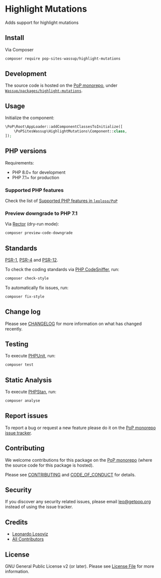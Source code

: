# Highlight Mutations

<!--
[![Build Status][ico-travis]][link-travis]
[![Quality Score][ico-code-quality]][link-code-quality]
[![Software License][ico-license]](LICENSE.md)
[![Latest Version on Packagist][ico-version]][link-packagist]
[![Coverage Status][ico-scrutinizer]][link-scrutinizer]
[![Total Downloads][ico-downloads]][link-downloads]
-->

Adds support for highlight mutations

## Install

Via Composer

``` bash
composer require pop-sites-wassup/highlight-mutations
```

## Development

The source code is hosted on the [PoP monorepo](https://github.com/leoloso/PoP), under [`Wassup/packages/highlight-mutations`](https://github.com/leoloso/PoP/tree/master/layers/Wassup/packages/highlight-mutations).

## Usage

Initialize the component:

``` php
\PoP\Root\AppLoader::addComponentClassesToInitialize([
    \PoPSitesWassup\HighlightMutations\Component::class,
]);
```

## PHP versions

Requirements:

- PHP 8.0+ for development
- PHP 7.1+ for production

### Supported PHP features

Check the list of [Supported PHP features in `leoloso/PoP`](https://github.com/leoloso/PoP/blob/master/docs/supported-php-features.md)

### Preview downgrade to PHP 7.1

Via [Rector](https://github.com/rectorphp/rector) (dry-run mode):

```bash
composer preview-code-downgrade
```

## Standards

[PSR-1](https://www.php-fig.org/psr/psr-1), [PSR-4](https://www.php-fig.org/psr/psr-4) and [PSR-12](https://www.php-fig.org/psr/psr-12).

To check the coding standards via [PHP CodeSniffer](https://github.com/squizlabs/PHP_CodeSniffer), run:

``` bash
composer check-style
```

To automatically fix issues, run:

``` bash
composer fix-style
```

## Change log

Please see [CHANGELOG](CHANGELOG.md) for more information on what has changed recently.

## Testing

To execute [PHPUnit](https://phpunit.de/), run:

``` bash
composer test
```

## Static Analysis

To execute [PHPStan](https://github.com/phpstan/phpstan), run:

``` bash
composer analyse
```

## Report issues

To report a bug or request a new feature please do it on the [PoP monorepo issue tracker](https://github.com/leoloso/PoP/issues).

## Contributing

We welcome contributions for this package on the [PoP monorepo](https://github.com/leoloso/PoP) (where the source code for this package is hosted).

Please see [CONTRIBUTING](CONTRIBUTING.md) and [CODE_OF_CONDUCT](CODE_OF_CONDUCT.md) for details.

## Security

If you discover any security related issues, please email leo@getpop.org instead of using the issue tracker.

## Credits

- [Leonardo Losoviz][link-author]
- [All Contributors][link-contributors]

## License

GNU General Public License v2 (or later). Please see [License File](LICENSE.md) for more information.

[ico-version]: https://img.shields.io/packagist/v/pop-sites-wassup/highlight-mutations.svg?style=flat-square
[ico-license]: https://img.shields.io/badge/license-GPLv2-brightgreen.svg?style=flat-square
[ico-travis]: https://img.shields.io/travis/pop-sites-wassup/highlight-mutations/master.svg?style=flat-square
[ico-scrutinizer]: https://img.shields.io/scrutinizer/coverage/g/pop-sites-wassup/highlight-mutations.svg?style=flat-square
[ico-code-quality]: https://img.shields.io/scrutinizer/g/pop-sites-wassup/highlight-mutations.svg?style=flat-square
[ico-downloads]: https://img.shields.io/packagist/dt/pop-sites-wassup/highlight-mutations.svg?style=flat-square

[link-packagist]: https://packagist.org/packages/pop-sites-wassup/highlight-mutations
[link-travis]: https://travis-ci.org/pop-sites-wassup/highlight-mutations
[link-scrutinizer]: https://scrutinizer-ci.com/g/pop-sites-wassup/highlight-mutations/code-structure
[link-code-quality]: https://scrutinizer-ci.com/g/pop-sites-wassup/highlight-mutations
[link-downloads]: https://packagist.org/packages/pop-sites-wassup/highlight-mutations
[link-author]: https://github.com/leoloso
[link-contributors]: ../../../../../../contributors
